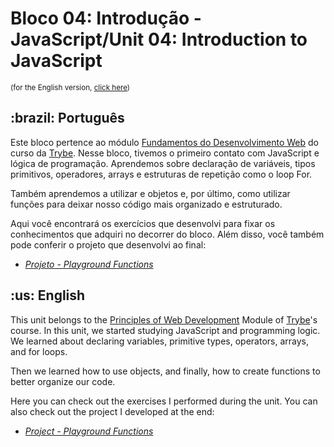 # Bloco 04: Introdução - JavaScript/Unit 04: Introduction to JavaScript
<small>(for the English version, <a href="#en">click here</a>)</small>
<h2>:brazil: Português</h2>
<p>Este bloco pertence ao módulo <a href="https://github.com/raphaelalmeidamartins/trybe_exercicios/tree/main/1_fundamentos-do-desv-web" rel="prev">Fundamentos do Desenvolvimento Web</a> do curso da <a href="https://www.betrybe.com/">Trybe</a>. Nesse bloco, tivemos o primeiro contato com JavaScript e lógica de programação. Aprendemos sobre declaração de variáveis, tipos primitivos, operadores, arrays e estruturas de repetição como o loop For.</p>
<p>Também aprendemos a utilizar e objetos e, por último, como utilizar funções para deixar nosso código mais organizado e estruturado.</p>
<p>Aqui você encontrará os exercícios que desenvolvi para fixar os conhecimentos que adquiri no decorrer do bloco. Além disso, você também pode conferir o projeto que desenvolvi ao final:</p>

- _[Projeto - Playground Functions](https://github.com/raphaelalmeidamartins/project-playground-functions)_

<h2 id="en">:us: English</h2>
<p>This unit belongs to the <a href="https://github.com/raphaelalmeidamartins/trybe_exercicios/tree/main/1_fundamentos-do-desv-web">Principles of Web Development</a> Module of <a href="https://www.betrybe.com/">Trybe</a>'s course. In this unit, we started studying JavaScript and programming logic. We learned about declaring variables, primitive types, operators, arrays, and for loops.</p>
<p>Then we learned how to use objects, and finally, how to create functions to better organize our code.</p>
<p>Here you can check out the exercises I performed during the unit. You can also check out the project I developed at the end:</p>

- _[Project - Playground Functions](https://github.com/raphaelalmeidamartins/project-playground-functions)_

